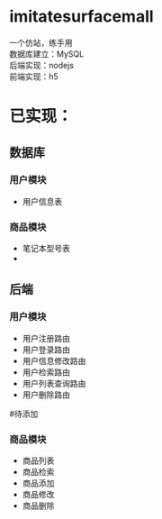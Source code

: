 # imitatesurfacemall
一个仿站，练手用  
数据库建立：MySQL  
后端实现：nodejs  
前端实现：h5

# 已实现：
## 数据库
### 用户模块
* 用户信息表
### 商品模块
* 笔记本型号表
* 
## 后端
### 用户模块
* 用户注册路由
* 用户登录路由
* 用户信息修改路由
* 用户检索路由
* 用户列表查询路由
* 用户删除路由


#待添加
### 商品模块
* 商品列表
* 商品检索
* 商品添加
* 商品修改
* 商品删除